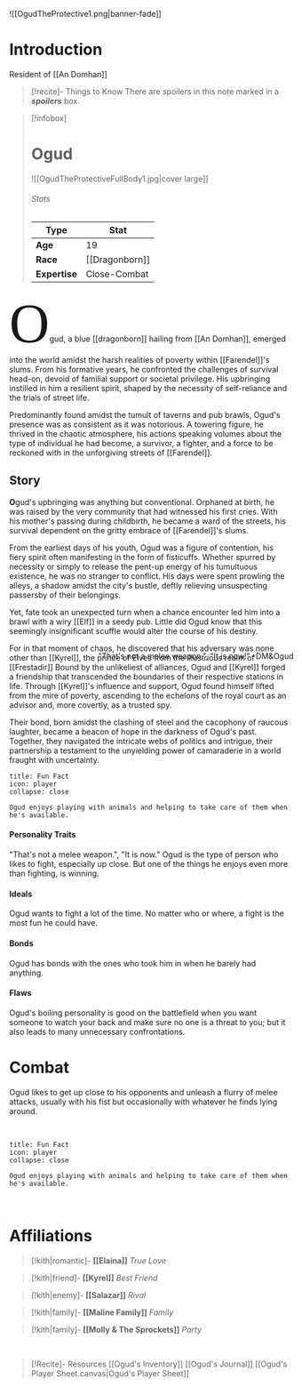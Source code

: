 ![[OgudTheProtective1.png|banner-fade]]

# Introduction
 
 Resident of [[An Domhan]]
 > [!recite]- Things to Know
> There are spoilers in this note marked in a  **_spoilers_** box.

 > [!infobox]
>  # Ogud
> ![[OgudTheProtectiveFullBody1.jpg|cover large]]
> ###### Stats
> | Type |  Stat |
> | ---- | ---- |
> | **Age** | 19 |
> | **Race**| [[Dragonborn]] |
> |**Expertise**| Close-Combat|

<span style="font-family: solbera_imitationregular; font-size:100">O</span>gud, a blue [[dragonborn]] hailing from [[An Domhan]], emerged into the world amidst the harsh realities of poverty within [[Farendel]]'s slums. 
From his formative years, he confronted the challenges of survival head-on, devoid of familial support or societal privilege. 
His upbringing instilled in him a resilient spirit, shaped by the necessity of self-reliance and the trials of street life.

Predominantly found amidst the tumult of taverns and pub brawls, Ogud's presence was as consistent as it was notorious.
A towering figure, he thrived in the chaotic atmosphere, his actions speaking volumes about the type of individual he had become, a survivor, a fighter, and a force to be reckoned with in the unforgiving streets of [[Farendel]].


## Story

**O**gud's upbringing was anything but conventional. Orphaned at birth, he was raised by the very community that had witnessed his first cries.
With his mother's passing during childbirth, he became a ward of the streets, his survival dependent on the gritty embrace of [[Farendel]]'s slums.

From the earliest days of his youth, Ogud was a figure of contention, his fiery spirit often manifesting in the form of fisticuffs.
Whether spurred by necessity or simply to release the pent-up energy of his tumultuous existence, he was no stranger to conflict.
His days were spent prowling the alleys, a shadow amidst the city's bustle, deftly relieving unsuspecting passersby of their belongings.

Yet, fate took an unexpected turn when a chance encounter led him into a brawl with a wiry [[Elf]] in a seedy pub.
Little did Ogud know that this seemingly insignificant scuffle would alter the course of his destiny.<div class='note flavor sig' style='position: absolute; right: 220'><p> "That's not a melee weapon.", "It is now!" -DM&Ogud</p></div>

For in that moment of chaos, he discovered that his adversary was none other than [[Kyrel]], the prince of Elves from the illustrious realm of [[Frestadir]]
Bound by the unlikeliest of alliances, Ogud and [[Kyrel]] forged a friendship that transcended the boundaries of their respective stations in life.
Through [[Kyrel]]'s influence and support, Ogud found himself lifted from the mire of poverty, ascending to the echelons of the royal court as an advisor and, more covertly, as a trusted spy.

Their bond, born amidst the clashing of steel and the cacophony of raucous laughter, became a beacon of hope in the darkness of Ogud's past. Together, they navigated the intricate webs of 
politics and intrigue, their partnership a testament to the unyielding power of camaraderie in a world fraught with uncertainty.
<br/>
```ad-note
title: Fun Fact
icon: player
collapse: close

Ogud enjoys playing with animals and helping to take care of them when he's available.
```



#### Personality Traits
"That's not a melee weapon.", "It is now."
Ogud is the type of person who likes to fight, especially up close. But one of the things he enjoys even more than fighting, is winning.

#### Ideals
Ogud wants to fight a lot of the time. No matter who or where, a fight is the most fun he could have.

#### Bonds
Ogud has bonds with the ones who took him in when he barely had anything.

#### Flaws
Ogud's boiling personality is good on the battlefield when you want someone to watch your back and make sure no one is a threat to you; but it also leads to many unnecessary confrontations.



# Combat

Ogud likes to get up close to his opponents and unleash a flurry of melee attacks, usually with his fist but occasionally with whatever he finds lying around.

<br/>

```ad-note
title: Fun Fact
icon: player
collapse: close

Ogud enjoys playing with animals and helping to take care of them when he's available.
```

<br/>

# Affiliations

> [!kith|romantic]- **[[Elaina]]** _True Love_

> [!kith|friend]- **[[Kyrel]]** _Best Friend_

> [!kith|enemy]- **[[Salazar]]** _Rival_

> [!kith|family]- **[[Maline Family]]** _Family_

>[!kith|family]- **[[Molly & The Sprockets]]** _Party_

<br/>

> [!Recite]- Resources
> [[Ogud's Inventory]]
> [[Ogud's Journal]]
[[Ogud's Player Sheet.canvas|Ogud's Player Sheet]]